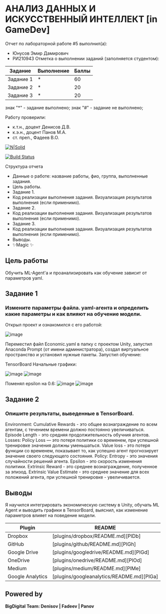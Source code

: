 # АНАЛИЗ ДАННЫХ И ИСКУССТВЕННЫЙ ИНТЕЛЛЕКТ [in GameDev]
Отчет по лабораторной работе #5 выполнил(а):
- Юнусов Эмир Дамирович
- РИ210943
Отметка о выполнении заданий (заполняется студентом):

| Задание | Выполнение | Баллы |
| ------ | ------ | ------ |
| Задание 1 | * | 60 |
| Задание 2 | * | 20 |
| Задание 3 | * | 20 |

знак "*" - задание выполнено; знак "#" - задание не выполнено;

Работу проверили:
- к.т.н., доцент Денисов Д.В.
- к.э.н., доцент Панов М.А.
- ст. преп., Фадеев В.О.

[![N|Solid](https://cldup.com/dTxpPi9lDf.thumb.png)](https://nodesource.com/products/nsolid)

[![Build Status](https://travis-ci.org/joemccann/dillinger.svg?branch=master)](https://travis-ci.org/joemccann/dillinger)

Структура отчета

- Данные о работе: название работы, фио, группа, выполненные задания.
- Цель работы.
- Задание 1.
- Код реализации выполнения задания. Визуализация результатов выполнения (если применимо).
- Задание 2.
- Код реализации выполнения задания. Визуализация результатов выполнения (если применимо).
- Задание 3.
- Код реализации выполнения задания. Визуализация результатов выполнения (если применимо).
- Выводы.
- ✨Magic ✨

## Цель работы
Обучить ML-Agent'а и проанализировать как обучение зависит от параметров yaml.

## Задание 1
### Измените параметры файла. yaml-агента и определить какие параметры и как влияют на обучение модели.

Открыл проект и ознакомился с его работой:

![image](https://user-images.githubusercontent.com/114414329/207859536-06c0b360-9edb-40ab-b658-16022fccb694.png)

Переместил файл Economic.yaml в папку с проектом Unity, запустил Anaconda Prompt (от имени администратора), создал виртуальное пространство и установил нужные пакеты.
Запустил обучение:

TensorBoard
Начальные графики:

![image](https://user-images.githubusercontent.com/114414329/208698924-a85957b2-4e9e-412b-bffa-405ef43d1095.png)
![image](https://user-images.githubusercontent.com/114414329/208698980-8b7541f8-e18f-422a-80a2-84bd2e7a388e.png)

Поменял epsilon на 0.6:
![image](https://user-images.githubusercontent.com/114414329/208699421-6456dadc-6897-45f7-94a2-9d1b854be9a5.png)
![image](https://user-images.githubusercontent.com/114414329/208699488-273ad253-4407-4fc9-8843-437524604d58.png)






## Задание 2
### Опишите результаты, выведенные в TensorBoard. 

Environment:
Cumulative Rewards - это общее вознаграждение по всем агентам, с течением времени должно постоянно увеличиваться.
Episode Length - это средняя продолжительность обучния агентов.
Losses:
Policy Loss — это потеря политики со временем, при успешной тренировке значения должны уменьшаться.
Value loss - это потеря функции со временем, показывает то, как успешно агент прогнозирует значение своего следующего состояния.
Policy:
Entropy - это значения случайности решений агента.
Epsilon - это скорость изменения политики.
Extrinsic Reward - это среднее вознаграждение, полученное за эпизод.
Extrinsic Value Estimate - это среднее значение для всех положений агента, при успешной тренировке - увеличивается.

## Выводы

Я научился интегрировать экономическую систему в Unity, обучать ML Agent и выводить графики в TensorBoard, выяснил, как изменение параметров влияет на поведение модели.

| Plugin | README |
| ------ | ------ |
| Dropbox | [plugins/dropbox/README.md][PlDb] |
| GitHub | [plugins/github/README.md][PlGh] |
| Google Drive | [plugins/googledrive/README.md][PlGd] |
| OneDrive | [plugins/onedrive/README.md][PlOd] |
| Medium | [plugins/medium/README.md][PlMe] |
| Google Analytics | [plugins/googleanalytics/README.md][PlGa] |

## Powered by

**BigDigital Team: Denisov | Fadeev | Panov**
